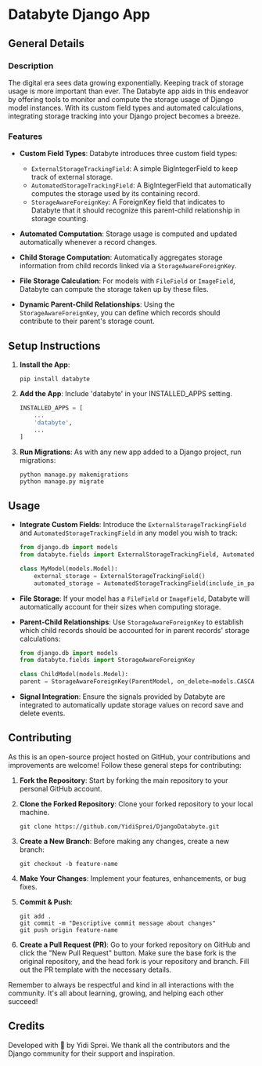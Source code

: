
# Databyte Django App

## General Details

### Description

The digital era sees data growing exponentially. Keeping track of storage usage is more important than ever. The Databyte app aids in this endeavor by offering tools to monitor and compute the storage usage of Django model instances. With its custom field types and automated calculations, integrating storage tracking into your Django project becomes a breeze.
### Features
 - **Custom Field Types**:  Databyte introduces three custom field types:
   - `ExternalStorageTrackingField`: A simple BigIntegerField to keep track of external storage. 
   - `AutomatedStorageTrackingField`: A BigIntegerField that automatically computes the storage used by its containing record.
   - `StorageAwareForeignKey`: A ForeignKey field that indicates to Databyte that it should recognize this parent-child relationship in storage counting.

 - **Automated Computation**:  Storage usage is computed and updated automatically whenever a record changes.

 - **Child Storage Computation**: Automatically aggregates storage information from child records linked via a `StorageAwareForeignKey`.

 - **File Storage Calculation**: For models with `FileField` or `ImageField`, Databyte can compute the storage taken up by these files.

 - **Dynamic Parent-Child Relationships**: Using the `StorageAwareForeignKey`, you can define which records should contribute to their parent's storage count.

## Setup Instructions
1. **Install the App**:

    ```
    pip install databyte
    ```

2. **Add the App**: 
Include 'databyte' in your INSTALLED_APPS setting.

    ```python
    INSTALLED_APPS = [
        ...
        'databyte',
        ...
    ]
    ```

3. **Run Migrations**:
As with any new app added to a Django project, run migrations:

    ```
    python manage.py makemigrations
    python manage.py migrate
    ```

## Usage
- **Integrate Custom Fields**:
Introduce the `ExternalStorageTrackingField` and `AutomatedStorageTrackingField` in any model you wish to track:
    ```python
    from django.db import models
    from databyte.fields import ExternalStorageTrackingField, AutomatedStorageTrackingField
    
    class MyModel(models.Model):
        external_storage = ExternalStorageTrackingField()
        automated_storage = AutomatedStorageTrackingField(include_in_parents_count=True)
    ```
- **File Storage**:
If your model has a `FileField` or `ImageField`, Databyte will automatically account for their sizes when computing storage.

- **Parent-Child Relationships**:
Use `StorageAwareForeignKey` to establish which child records should be accounted for in parent records' storage calculations:
    ```python
    from django.db import models
    from databyte.fields import StorageAwareForeignKey
    
    class ChildModel(models.Model):
    parent = StorageAwareForeignKey(ParentModel, on_delete=models.CASCADE, count_as_storage_parent=True)
    ```

- **Signal Integration**:
Ensure the signals provided by Databyte are integrated to automatically update storage values on record save and delete events.

## Contributing
As this is an open-source project hosted on GitHub, your contributions and improvements are welcome! Follow these general steps for contributing:

1. **Fork the Repository**: 
Start by forking the main repository to your personal GitHub account.

2. **Clone the Forked Repository**: 
Clone your forked repository to your local machine.

    ```
    git clone https://github.com/YidiSprei/DjangoDatabyte.git
    ```

3. **Create a New Branch**: 
Before making any changes, create a new branch:

    ```
    git checkout -b feature-name
    ```

4. **Make Your Changes**: 
Implement your features, enhancements, or bug fixes.

5. **Commit & Push**:

    ```
    git add .
    git commit -m "Descriptive commit message about changes"
    git push origin feature-name
    ```
   
6. **Create a Pull Request (PR)**: 
Go to your forked repository on GitHub and click the "New Pull Request" button. Make sure the base fork is the original repository, and the head fork is your repository and branch. Fill out the PR template with the necessary details.

Remember to always be respectful and kind in all interactions with the community. It's all about learning, growing, and helping each other succeed!

## Credits
Developed with 💙 by Yidi Sprei. We thank all the contributors and the Django community for their support and inspiration.

